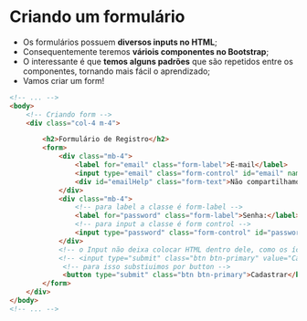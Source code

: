 # Criando um formulário
- Os formulários possuem **diversos inputs no HTML**;
- Consequentemente teremos **váriois componentes no Bootstrap**;
- O interessante é que **temos alguns padrões** que são repetidos entre os componentes, tornando mais fácil o aprendizado;
- Vamos criar um form!

~~~html
<!-- ... -->
<body>
    <!-- Criando form -->
    <div class="col-4 m-4">

        <h2>Formulário de Registro</h2>
        <form>
            <div class="mb-4">
                <label for="email" class="form-label">E-mail</label>
                <input type="email" class="form-control" id="email" name="email" aria-describedby="emailHelp" placeholder="Insira seu e-mail">
                <div id="emailHelp" class="form-text">Não compartilhamos eu endereçõo de e-mail.</div>
            </div>
            <div class="mb-4">
                <!-- para label a classe é form-label -->
                <label for="password" class="form-label">Senha:</label>
                <!-- para input a classe é form control -->
                <input type="password" class="form-control" id="password" name="password" placeholder="Digite sua a senha">
            </div>
            <!-- o Input não deixa colocar HTML dentro dele, como os ícones por exemplo -->
            <!-- <input type="submit" class="btn btn-primary" value="Cadastrar"> -->
             <!-- para isso substiuimos por button -->
             <button type="submit" class="btn btn-primary">Cadastrar</button>
        </form>
    </div>
</body>
<!-- ... -->
~~~